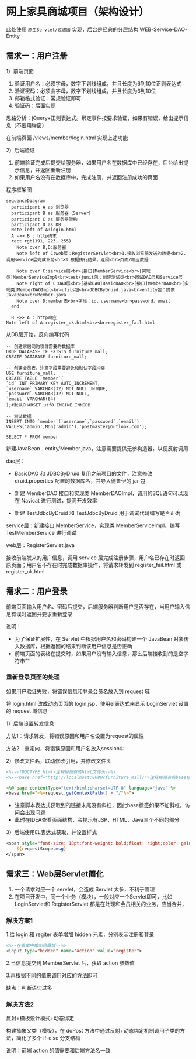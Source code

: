 # 网上家具商城项目（架构设计）

此处使用 `原生Servlet/过滤器` 实现，后台是经典的分层结构 WEB-Service-DAO-Entity

## 需求一：用户注册

1）前端页面

1. 验证用户名：必须字母，数字下划线组成，并且长度为6到10位正则表达式
2. 验证密码：必须由字母，数字下划线组成，并且长度为6到10位
3. 邮箱格式验证：常规验证即可
4. 验证码：后面实现

思路分析：jQuery+正则表达式。绑定事件按要求验证，如果有错误，给出提示信息（不要用弹窗）

在前端页面 /views/member/login.html 实现上述功能

2）后端验证

1. 前端验证完成后提交给服务器，如果用户名在数据库中已经存在，后台给出提示信息，并返回重新注册
2. 如果用户名没有在数据库中，完成注册，并返回注册成功的页面

程序框架图

```mermaid
sequenceDiagram
  participant A as 浏览器
  participant B as 服务器（Server）
  participant C as 服务器架构
  participant D as DB
  Note left of A:login.html
  A ->> B : http请求
  rect rgb(191, 223, 255)
    Note over B,D:服务器
    Note left of C:web层：RegisterServlet<br>1.接收浏览器发送的数据<br>2.调用service层完成业务<br>3.根据执行结果，返回<br>页面/响应数据
    
    Note over C:service层<br>[接口]MemberService<br>[实现类]MemberServiceImpl<br>test/junit包：创建测试类<br>调试DAO层和Service层
	Note right of C:DAO层<br>[基础DAO]BasicDAO<br>[接口]MemberDAO<br>[实现类]MemberDAOImpl<br>utils包<br>JDBCByDruid.java<br>entity包：提供JavaBean<br>Member.java
	Note over D:member表<br>字段：id，username<br>password，email
  end
  
  B ->> A : http响应
Note left of A:register_ok.html<br><br>register_fail.html
```

从DB层开始，反向编写代码

```mysql
-- 创建家居网购项目需要的数据库
DROP DATABASE IF EXISTS furniture_mall;
CREATE DATABASE furniture_mall;

-- 创建会员表，注意字段需要避免和默认字段冲突
USE furniture_mall;
CREATE TABLE `member`(
`id` INT PRIMARY KEY AUTO_INCREMENT,
`username` VARCHAR(32) NOT NULL UNIQUE,
`password` VARCHAR(32) NOT NULL,
`email` VARCHAR(64)
);#默认CHARSET utf8 ENGINE INNODB

-- 测试数据
INSERT INTO `member`(`username`,`password`,`email`)
VALUES('admin',MD5('admin'),'postmaster@outlook.com');

SELECT * FROM member
```

新建JavaBean：entity/Member.java，注意需要提供无参构造器，以便反射调用

dao层：

* BasicDAO 和 JDBCByDruid 复用之前项目的文件，注意修改 druid.properties 配置的数据库名，并导入德鲁伊的 jar 包

* 新建 MemberDAO 接口和实现类 MemberDAOImpl，调用的SQL语句可以现在 Navicat 进行测试，提高开发效率
* 新建 TestJdbcByDruid 和 TestJdbcByDruid 用于调试代码编写是否正确

service层：新建接口 MemberService，实现类 MemberServiceImpl。编写 TestMemberService 进行调试

web层：RegisterServlet.java

接收前端发来的用户信息，调用 service 层完成注册步骤，用户名已存在时返回原页面；用户名不存在时完成数据库操作，将请求转发到 register_fail.html 或 register_ok.html

## 需求二：用户登录

前端页面输入用户名、密码后提交，后端服务器判断用户是否存在，当用户输入信息有误时返回并要求重新登录

说明：

* 为了保证扩展性，在 Servlet 中根据用户名和密码构建一个 JavaBean 对象传入数据库，根据返回的结果判断该用户信息是否正确
* 前端页面的表格在提交时，如果用户没有输入信息，那么后端接收到的是空字符串""

### 重新登录页面的处理

如果用户验证失败，将错误信息和登录会员名放入到 request 域

将 login.html 改成动态页面的 login.jsp，使用el表达式来显示 LoginServlet 设置的 request 域信息

1）后端设置转发信息

方法1：请求转发，将错误原因和用户名设置为request的属性

方法2：重定向，将错误原因和用户名放入session中

2）修改文件名，联动修改引用，并修改文件头

```jsp
<%--<!DOCTYPE html>注释掉原有的html文件头--%>
<%--<base href="http://localhost:8080/furniture_mall/">注释掉原有的base标签--%>

<%@ page contentType="text/html;charset=UTF-8" language="java" %>
<base href="<%=request.getContextPath() + "/"%>">
```

* 注意脚本表达式获取到的链接末尾没有斜杠，因此base标签如果不加斜杠，访问会出现问题
* 此时在IDEA查看页面结构，会提示有JSP，HTML，Java三个不同的部分

3）后端使用EL表达式获取，并设置样式

```jsp
<span style="font-size: 18pt;font-weight: bold;float: right;color: gainsboro">
    ${requestScope.msg}
</span>
```

## 需求三：Web层Servlet简化

1. 一个请求对应一个 servlet，会造成 Servlet 太多，不利于管理
2. 在项目开发中，同一个业务（模块），一般对应一个Servlet即可，比如 LoginServlet和 RegisterServlet 都是在处理和会员相关的业务，应当合并，

### 解决方案1

1.给 login 和 regiter 表单增加 hidden 元素，分别表示注册和登录

```jsp
<%--在表单中增加隐藏域--%>
<input type="hidden" name="action" value="register">
```

2.当信息提交到 MemberServlet 后，获取 action 参数值

3.再根据不同的值来调用对应的方法即可

缺点：判断语句过多

### 解决方法2

反射+模板设计模式+动态绑定

构建抽象父类（模板），在 doPost 方法中通过反射+动态绑定机制调用子类的方法，简化了多个 if-else 分支结构

说明：前端 action 的值需要和后端方法名一致



 
